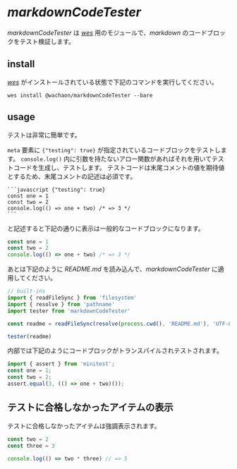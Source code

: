 # *markdownCodeTester*

*markdownCodeTester* は [*wes*](https://github.com/wachaon/wes) 用のモジュールで、*markdown* のコードブロックをテスト検証します。

## install
[*wes*](https://github.com/wachaon/wes) がインストールされている状態で下記のコマンドを実行してください。

```bin
wes install @wachaon/markdownCodeTester --bare
```

## usage
テストは非常に簡単です。

`meta` 要素に `{"testing": true}` が指定されているコードブロックをテストします。
`console.log()` 内に引数を持たないアロー関数があればそれを用いてテストコードを生成し、テストします。
テストコードは末尾コメントの値を期待値とするため、末尾コメントの記述は必須です。

````
```javascript {"testing": true}
const one = 1
const two = 2
console.log(() => one + two) /* => 3 */
```
````
と記述すると下記の通りに表示は一般的なコードブロックになります。

```javascript {"testing": true, "message": "1 puls 2 equal 3"}
const one = 1
const two = 2
console.log(() => one + two) /* => 3 */
```

あとは下記のように *README.md* を読み込んで、*markdownCodeTester* に適用してください。

```javascript
// built-ins
import { readFileSync } from 'filesystem'
import { resolve } from 'pathname'
import tester from 'markdownCodeTester'

const readme = readFileSync(resolve(process.cwd(), 'README.md'), 'UTF-8')

tester(readme)
```
内部では下記のようにコードブロックがトランスパイルされテストされます。

```javascript
import { assert } from 'minitest';
const one = 1;
const two = 2;
assert.equal(3, (() => one + two)());
```

## テストに合格しなかったアイテムの表示

テストに合格しなかったアイテムは強調表示されます。

```javascript {"testing": true, "message": "2 by 3 equal 5"}
const two = 2
const three = 3

console.log(() => two * three) // => 5
```
